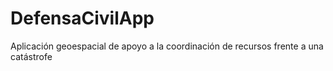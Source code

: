 # DefensaCivilApp
Aplicación geoespacial de apoyo a la coordinación de recursos frente a una catástrofe
